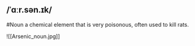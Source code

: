 ## /ˈɑːr.sən.ɪk/ 
#Noun 
a chemical element that is very poisonous, often used to kill rats. 

![[Arsenic_noun.jpg]]